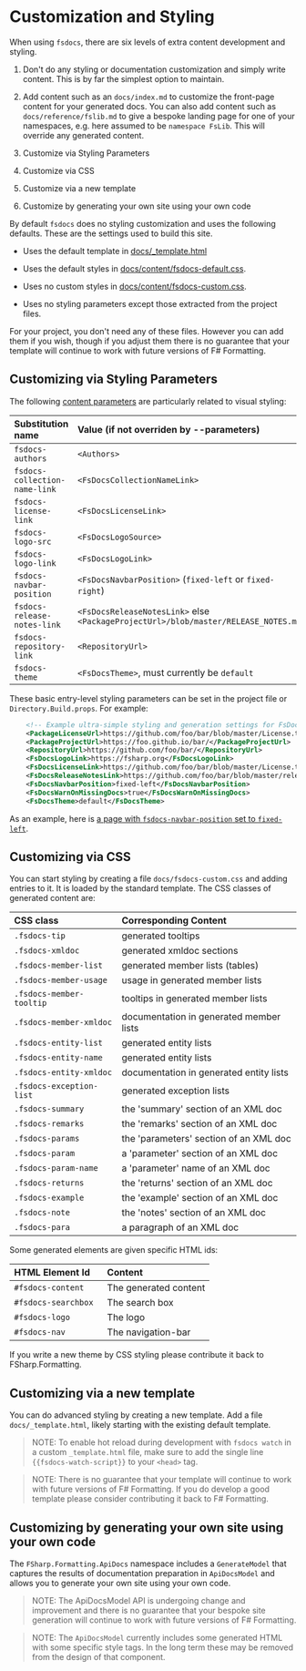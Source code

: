 # Customization and Styling 

When using `fsdocs`, there are six levels of extra content development and styling.

1. Don't do any styling or documentation customization and simply write content.  This is by far the simplest option to maintain.

2. Add content such as an `docs/index.md` to customize the front-page content for your generated docs.
   You can also add content such as `docs/reference/fslib.md` to give a bespoke landing page
   for one of your namespaces, e.g. here assumed to be `namespace FsLib`.  This will override any
   generated content.

3. Customize via Styling Parameters

4. Customize via CSS

5. Customize via a new template

6. Customize by generating your own site using your own code

By default `fsdocs` does no styling customization and uses the following defaults. These are the settings used to build this site.

* Uses the default template in [docs/_template.html](https://github.com/fsprojects/FSharp.Formatting/blob/master/docs/_template.html)

* Uses the default styles in [docs/content/fsdocs-default.css](https://github.com/fsprojects/FSharp.Formatting/blob/master/docs/content/fsdocs-default.css).

* Uses no custom styles in [docs/content/fsdocs-custom.css](https://github.com/fsprojects/FSharp.Formatting/blob/master/docs/content/fsdocs-default.css).

* Uses no styling parameters except those extracted from the project files.

For your project, you don't need any of these files. However you can add them if you wish, though if
you adjust them there is no guarantee that your template will continue to work with future versions of F# Formatting.

## Customizing via Styling Parameters

The following [content parameters](content.html) are particularly related to visual styling:

|  Substitution name                  | Value (if not overriden by --parameters)                      | 
|:------------------------------------|:--------------------------------------------------------------|
| `fsdocs-authors`              | `<Authors>`                                                   |  
| `fsdocs-collection-name-link` | `<FsDocsCollectionNameLink>`        |  
| `fsdocs-license-link`         | `<FsDocsLicenseLink>`  | 
| `fsdocs-logo-src`             | `<FsDocsLogoSource>` |  
| `fsdocs-logo-link`            | `<FsDocsLogoLink>`   |                
| `fsdocs-navbar-position`      | `<FsDocsNavbarPosition>` (`fixed-left` or `fixed-right`)     |  
| `fsdocs-release-notes-link`   | `<FsDocsReleaseNotesLink>` else `<PackageProjectUrl>/blob/master/RELEASE_NOTES.md`  | 
| `fsdocs-repository-link`      | `<RepositoryUrl>`                                             | 
| `fsdocs-theme`                | `<FsDocsTheme>`, must currently be `default`    | 

These basic entry-level styling parameters can be set in the project file or `Directory.Build.props`.
For example:

```xml
    <!-- Example ultra-simple styling and generation settings for FsDocs default template-->
    <PackageLicenseUrl>https://github.com/foo/bar/blob/master/License.txt</PackageLicenseUrl>
    <PackageProjectUrl>https://foo.github.io/bar/</PackageProjectUrl>
    <RepositoryUrl>https://github.com/foo/bar/</RepositoryUrl>
    <FsDocsLogoLink>https://fsharp.org</FsDocsLogoLink>
    <FsDocsLicenseLink>https://github.com/foo/bar/blob/master/License.txt</FsDocsLicenseLink>
    <FsDocsReleaseNotesLink>https://github.com/foo/bar/blob/master/release-notes.md</FsDocsReleaseNotesLink>
    <FsDocsNavbarPosition>fixed-left</FsDocsNavbarPosition>
    <FsDocsWarnOnMissingDocs>true</FsDocsWarnOnMissingDocs>
    <FsDocsTheme>default</FsDocsTheme>
```

As an example, here is [a page with `fsdocs-navbar-position` set to `fixed-left`](templates/leftside/styling.html).

## Customizing via CSS

You can start styling by creating a file `docs/fsdocs-custom.css` and adding entries to it.  It is loaded by
the standard template.  The CSS classes of generated content are:

|  CSS class   | Corresponding Content|  
|:------------------------------------|:--------------------------------------------------------------|
| `.fsdocs-tip`              |   generated tooltips                                                  |  
| `.fsdocs-xmldoc`      |  generated xmldoc sections  |
| `.fsdocs-member-list`      |  generated member lists (tables)  |
| `.fsdocs-member-usage`      |  usage in generated member lists  |
| `.fsdocs-member-tooltip`      |  tooltips in generated member lists |
| `.fsdocs-member-xmldoc`      |  documentation in generated member lists |
| `.fsdocs-entity-list`      |  generated entity lists |
| `.fsdocs-entity-name`      |  generated entity lists |
| `.fsdocs-entity-xmldoc`      |  documentation in generated entity lists |
| `.fsdocs-exception-list`      |  generated exception lists |
| `.fsdocs-summary`      |  the 'summary' section of an XML doc |
| `.fsdocs-remarks`      |  the 'remarks' section of an XML doc |
| `.fsdocs-params`      |  the 'parameters' section of an XML doc |
| `.fsdocs-param`      |  a 'parameter' section of an XML doc |
| `.fsdocs-param-name`      |  a 'parameter' name of an XML doc |
| `.fsdocs-returns`      |  the 'returns' section of an XML doc |
| `.fsdocs-example`      |  the 'example' section of an XML doc |
| `.fsdocs-note`      |  the 'notes' section of an XML doc |
| `.fsdocs-para`      |  a paragraph of an XML doc |

Some generated elements are given specific HTML ids:

|  HTML Element Id    | Content|  
|:------------------------------------|:--------------------------------------------------------------|
| `#fsdocs-content`              |    The generated content |  
| `#fsdocs-searchbox `      |   The search box |
| `#fsdocs-logo `      |  The logo |
| `#fsdocs-nav `      |  The navigation-bar |

If you write a new theme by CSS styling please contribute it back to FSharp.Formatting.

## Customizing via a new template

You can do advanced styling by creating a new template.  Add a file `docs/_template.html`, likely starting
with the existing default template.

> NOTE: To enable hot reload during development with `fsdocs watch` in a custom `_template.html` file,
> make sure to add the single line `{{fsdocs-watch-script}}`  to your `<head>` tag.

> NOTE: There is no guarantee that your template will continue to work with future versions of F# Formatting.
> If you do develop a good template please consider contributing it back to F# Formatting.


## Customizing by generating your own site using your own code

The `FSharp.Formatting.ApiDocs` namespace includes a `GenerateModel` that captures
the results of documentation preparation in `ApiDocsModel` and allows you to 
generate your own site using your own code.

> NOTE: The ApiDocsModel API is undergoing change and improvement and there is no guarantee that your bespoke site generation will continue to work
> with future versions of F# Formatting.

> NOTE: The `ApiDocsModel` currently includes some generated HTML with some specific style tags.
> In the long term these may be removed from the design of that component.

